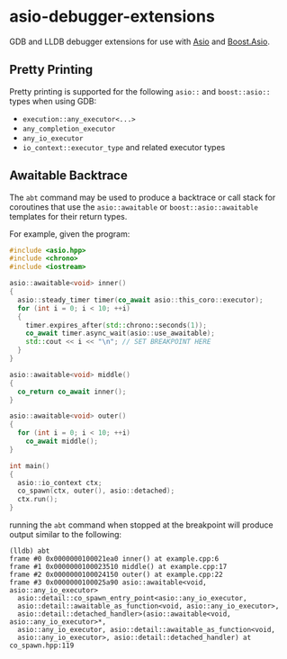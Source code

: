 # asio-debugger-extensions

GDB and LLDB debugger extensions for use with [Asio](https://github.com/chriskohlhoff/asio)
and [Boost.Asio](https://github.com/boostorg/asio). 

## Pretty Printing

Pretty printing is supported for the following `asio::` and `boost::asio::`
types when using GDB:

* `execution::any_executor<...>`
* `any_completion_executor`
* `any_io_executor`
* `io_context::executor_type` and related executor types

## Awaitable Backtrace

The `abt` command may be used to produce a backtrace or call stack for coroutines
that use the `asio::awaitable` or `boost::asio::awaitable` templates for their
return types.

For example, given the program:

```cpp
#include <asio.hpp>
#include <chrono>
#include <iostream>

asio::awaitable<void> inner()
{
  asio::steady_timer timer(co_await asio::this_coro::executor);
  for (int i = 0; i < 10; ++i)
  {
    timer.expires_after(std::chrono::seconds(1));
    co_await timer.async_wait(asio::use_awaitable);
    std::cout << i << "\n"; // SET BREAKPOINT HERE
  }
}

asio::awaitable<void> middle()
{
  co_return co_await inner();
}

asio::awaitable<void> outer()
{
  for (int i = 0; i < 10; ++i)
    co_await middle();
}

int main()
{
  asio::io_context ctx;
  co_spawn(ctx, outer(), asio::detached);
  ctx.run();
}
```

running the `abt` command when stopped at the breakpoint will produce output
similar to the following:

```
(lldb) abt
frame #0 0x0000000100021ea0 inner() at example.cpp:6
frame #1 0x0000000100023510 middle() at example.cpp:17
frame #2 0x0000000100024150 outer() at example.cpp:22
frame #3 0x0000000100025a90 asio::awaitable<void, asio::any_io_executor>
  asio::detail::co_spawn_entry_point<asio::any_io_executor,
  asio::detail::awaitable_as_function<void, asio::any_io_executor>,
  asio::detail::detached_handler>(asio::awaitable<void, asio::any_io_executor>*,
  asio::any_io_executor, asio::detail::awaitable_as_function<void,
  asio::any_io_executor>, asio::detail::detached_handler) at co_spawn.hpp:119
```
